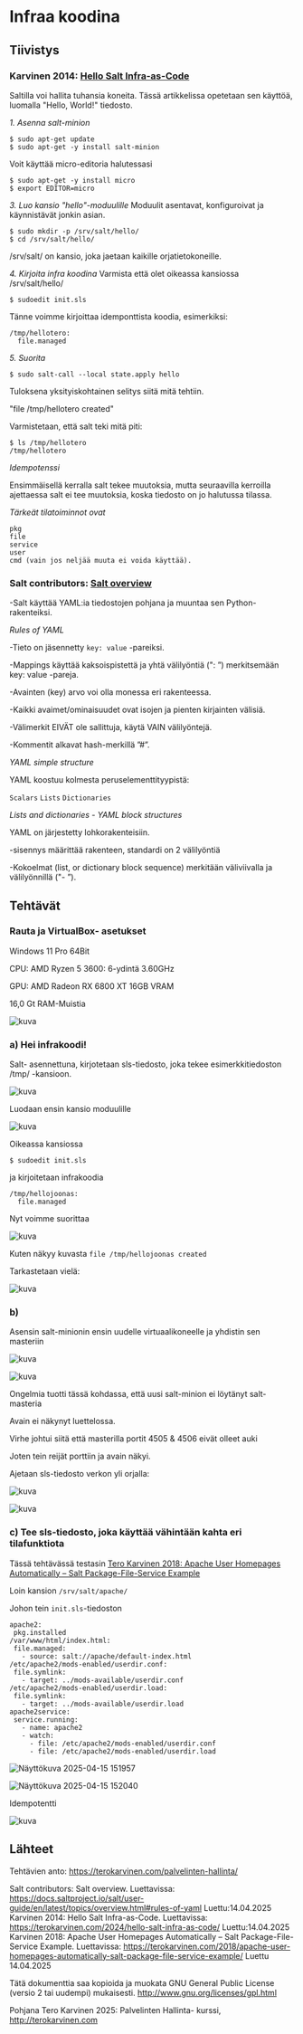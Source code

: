 # Infraa koodina

## Tiivistys

### Karvinen 2014: [Hello Salt Infra-as-Code](https://terokarvinen.com/2024/hello-salt-infra-as-code/)

Saltilla voi hallita tuhansia koneita. Tässä artikkelissa opetetaan sen käyttöä, luomalla "Hello, World!" tiedosto.

*1. Asenna salt-minion*
  ```
$ sudo apt-get update
$ sudo apt-get -y install salt-minion
```
Voit käyttää micro-editoria halutessasi
```
$ sudo apt-get -y install micro
$ export EDITOR=micro
```
*3. Luo kansio "hello"-moduulille*
Moduulit asentavat, konfiguroivat ja käynnistävät jonkin asian.
```
$ sudo mkdir -p /srv/salt/hello/
$ cd /srv/salt/hello/
```
/srv/salt/ on kansio, joka jaetaan kaikille orjatietokoneille.

*4. Kirjoita infra koodina*
Varmista että olet oikeassa kansiossa /srv/salt/hello/
```
$ sudoedit init.sls
```
Tänne voimme kirjoittaa idemponttista koodia, esimerkiksi:
```
/tmp/hellotero:
  file.managed
```
*5. Suorita*
```
$ sudo salt-call --local state.apply hello
```
Tuloksena yksityiskohtainen selitys siitä mitä tehtiin.

"file /tmp/hellotero created"

Varmistetaan, että salt teki mitä piti:
```
$ ls /tmp/hellotero
/tmp/hellotero
```

*Idempotenssi*

Ensimmäisellä kerralla salt tekee muutoksia, mutta seuraavilla kerroilla ajettaessa salt ei tee muutoksia, koska tiedosto on jo halutussa tilassa.

*Tärkeät tilatoiminnot ovat*

    pkg
    file
    service
    user
    cmd (vain jos neljää muuta ei voida käyttää).

### Salt contributors: [Salt overview](https://docs.saltproject.io/salt/user-guide/en/latest/topics/overview.html#rules-of-yaml)
   
   -Salt käyttää YAML:ia tiedostojen pohjana ja muuntaa sen Python-rakenteiksi.

*Rules of YAML*

  -Tieto on jäsennetty ```key: value``` -pareiksi.

  -Mappings käyttää kaksoispistettä ja yhtä välilyöntiä (": ”) merkitsemään key: value -pareja.

  -Avainten (key) arvo voi olla monessa eri rakenteessa.

  -Kaikki avaimet/ominaisuudet ovat isojen ja pienten kirjainten välisiä.

  -Välimerkit EIVÄT ole sallittuja, käytä VAIN välilyöntejä.

  -Kommentit alkavat hash-merkillä ”#”.

*YAML simple structure*

YAML koostuu kolmesta peruselementtityypistä:

```Scalars```
```Lists```
```Dictionaries```

*Lists and dictionaries - YAML block structures*

YAML on järjestetty lohkorakenteisiin.

-sisennys määrittää rakenteen, standardi on 2 välilyöntiä

-Kokoelmat (list, or dictionary block sequence) merkitään väliviivalla ja välilyönnillä ("- ”).

## Tehtävät

### Rauta ja VirtualBox- asetukset

Windows 11 Pro 64Bit

CPU: AMD Ryzen 5 3600: 6-ydintä 3.60GHz

GPU: AMD Radeon RX 6800 XT 16GB VRAM

16,0 Gt RAM-Muistia

![kuva](https://github.com/user-attachments/assets/0d41965f-9996-4558-84c7-6a087c4e3b3f)


### a) Hei infrakoodi!

Salt- asennettuna, kirjotetaan sls-tiedosto, joka tekee esimerkkitiedoston /tmp/ -kansioon.

![kuva](https://github.com/user-attachments/assets/ec7528dc-917b-41ee-9f64-65553ce1b87b)

Luodaan ensin kansio moduulille

![kuva](https://github.com/user-attachments/assets/1f0763a3-c6ec-482d-b477-6a472389fd7a)

Oikeassa kansiossa 

```
$ sudoedit init.sls
```
ja kirjoitetaan infrakoodia

```
/tmp/hellojoonas:
  file.managed
```
Nyt voimme suorittaa 

![kuva](https://github.com/user-attachments/assets/4f0d4cf8-75a4-4c7c-8f1d-60c167562161)

Kuten näkyy  kuvasta ```file /tmp/hellojoonas created```

Tarkastetaan vielä:

![kuva](https://github.com/user-attachments/assets/07cb3838-c7b4-4bd7-ac75-5ace2f6d3f97)

### b)

Asensin salt-minionin ensin uudelle virtuaalikoneelle ja yhdistin sen masteriin

![kuva](https://github.com/user-attachments/assets/fffb7905-8cd9-4877-bc6c-83a9a680077a)

![kuva](https://github.com/user-attachments/assets/8188048f-2420-436f-a4b1-c04053042fcd)

Ongelmia tuotti tässä kohdassa, että uusi salt-minion ei löytänyt salt-masteria

Avain ei näkynyt luettelossa.

Virhe johtui siitä että masterilla portit 4505 & 4506 eivät olleet auki

Joten tein reijät porttiin ja avain näkyi.


Ajetaan sls-tiedosto verkon yli orjalla:

![kuva](https://github.com/user-attachments/assets/9f7fd080-0df0-4d94-bb17-f44e54b29a15)

![kuva](https://github.com/user-attachments/assets/f6c31cad-0f00-4a06-b580-479a958eb289)

### c) Tee sls-tiedosto, joka käyttää vähintään kahta eri tilafunktiota

Tässä tehtävässä testasin [Tero Karvinen 2018: Apache User Homepages Automatically – Salt Package-File-Service Example](https://terokarvinen.com/2018/apache-user-homepages-automatically-salt-package-file-service-example/)

Loin kansion ```/srv/salt/apache/```

Johon tein ```init.sls```-tiedoston

```
apache2:
 pkg.installed
/var/www/html/index.html:
 file.managed:
   - source: salt://apache/default-index.html
/etc/apache2/mods-enabled/userdir.conf:
 file.symlink:
   - target: ../mods-available/userdir.conf
/etc/apache2/mods-enabled/userdir.load:
 file.symlink:
   - target: ../mods-available/userdir.load
apache2service:
 service.running:
   - name: apache2
   - watch:
     - file: /etc/apache2/mods-enabled/userdir.conf
     - file: /etc/apache2/mods-enabled/userdir.load
```



![Näyttökuva 2025-04-15 151957](https://github.com/user-attachments/assets/cd5fe160-c874-4778-bbbf-0d74bc3def6c)



![Näyttökuva 2025-04-15 152040](https://github.com/user-attachments/assets/7191dee4-830e-4830-bcb7-0d2167297848)

Idempotentti

![kuva](https://github.com/user-attachments/assets/858d61ca-6f92-459c-89b2-0f566981ded2)



## Lähteet
Tehtävien anto: https://terokarvinen.com/palvelinten-hallinta/

Salt contributors: Salt overview. Luettavissa: https://docs.saltproject.io/salt/user-guide/en/latest/topics/overview.html#rules-of-yaml Luettu:14.04.2025
Karvinen 2014: Hello Salt Infra-as-Code. Luettavissa: https://terokarvinen.com/2024/hello-salt-infra-as-code/ Luettu:14.04.2025
Karvinen 2018: Apache User Homepages Automatically – Salt Package-File-Service Example. Luettavissa: https://terokarvinen.com/2018/apache-user-homepages-automatically-salt-package-file-service-example/ Luettu 14.04.2025


Tätä dokumenttia saa kopioida ja muokata GNU General Public License (versio 2 tai uudempi) mukaisesti. http://www.gnu.org/licenses/gpl.html

Pohjana Tero Karvinen 2025: Palvelinten Hallinta- kurssi, http://terokarvinen.com

